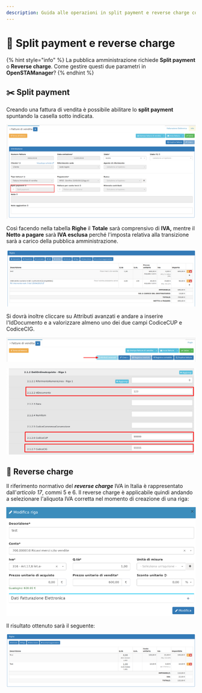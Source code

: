 ```yaml
---
description: Guida alle operazioni in split payment e reverse charge con OpenSTAManager
---
```


# 🏫 Split payment e reverse charge

{% hint style="info" %}
La pubblica amministrazione richiede **Split payment** o **Reverse charge**. Come gestire questi due parametri in **OpenSTAManager**?
{% endhint %}

## ✂️ Split payment

Creando una fattura di vendita è possibile abilitare lo **split payment** spuntando la casella sotto indicata.

![](../../../.gitbook/assets/SplitPayment.png)

Così facendo nella tabella **Righe** il **Totale** sarà comprensivo di **IVA,** mentre il **Netto a pagare** sarà **IVA esclusa** perché l'imposta relativa alla transizione sarà a carico della pubblica amministrazione.

![](../../../.gitbook/assets/RigheSplitPayment.png)

Si dovrà inoltre cliccare su Attributi avanzati e andare a inserire l'IdDocumento e a valorizzare almeno uno dei due campi CodiceCUP e CodiceCIG.

![](<../../../.gitbook/assets/immagine (326).png>)

![](<../../../.gitbook/assets/immagine (168).png>)

## &#x20;🔋 Reverse charge

Il riferimento normativo del _**reverse charge**_ IVA in Italia è rappresentato dall'_articolo 17_, commi 5 e 6. Il reverse charge è applicabile quindi andando a selezionare l'aliquota IVA corretta nel momento di creazione di una riga:

![](../../../.gitbook/assets/N6.png)



Il risultato ottenuto sarà il seguente:

![](../../../.gitbook/assets/RigheN6.png)
